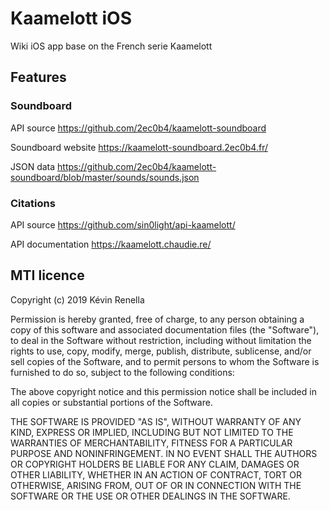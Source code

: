 # Kaamelott iOS

Wiki iOS app base on the French serie Kaamelott

## Features

### Soundboard

API source https://github.com/2ec0b4/kaamelott-soundboard

Soundboard website https://kaamelott-soundboard.2ec0b4.fr/

JSON data https://github.com/2ec0b4/kaamelott-soundboard/blob/master/sounds/sounds.json

### Citations

API source https://github.com/sin0light/api-kaamelott/

API documentation https://kaamelott.chaudie.re/

## MTI licence

Copyright (c) 2019 Kévin Renella

Permission is hereby granted, free of charge, to any person obtaining a copy
of this software and associated documentation files (the "Software"), to deal
in the Software without restriction, including without limitation the rights
to use, copy, modify, merge, publish, distribute, sublicense, and/or sell
copies of the Software, and to permit persons to whom the Software is
furnished to do so, subject to the following conditions:

The above copyright notice and this permission notice shall be included in all
copies or substantial portions of the Software.

THE SOFTWARE IS PROVIDED "AS IS", WITHOUT WARRANTY OF ANY KIND, EXPRESS OR
IMPLIED, INCLUDING BUT NOT LIMITED TO THE WARRANTIES OF MERCHANTABILITY,
FITNESS FOR A PARTICULAR PURPOSE AND NONINFRINGEMENT. IN NO EVENT SHALL THE
AUTHORS OR COPYRIGHT HOLDERS BE LIABLE FOR ANY CLAIM, DAMAGES OR OTHER
LIABILITY, WHETHER IN AN ACTION OF CONTRACT, TORT OR OTHERWISE, ARISING FROM,
OUT OF OR IN CONNECTION WITH THE SOFTWARE OR THE USE OR OTHER DEALINGS IN THE
SOFTWARE.
